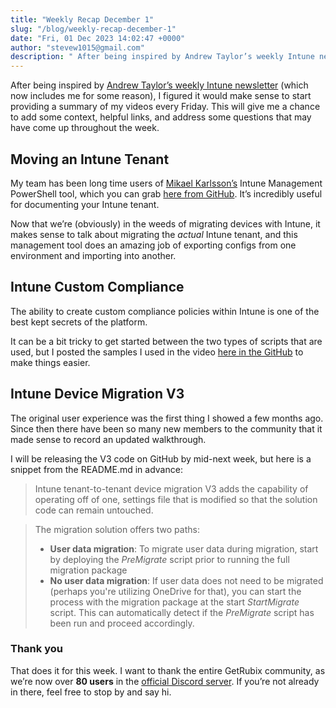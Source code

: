 ```yaml
---
title: "Weekly Recap December 1"
slug: "/blog/weekly-recap-december-1"
date: "Fri, 01 Dec 2023 14:02:47 +0000"
author: "stevew1015@gmail.com"
description: " After being inspired by Andrew Taylor’s weekly Intune newsletter (which now includes me for some reason), I figured it would make sense to start providing a summary of my videos every Friday. This will give me a chance to add some context, helpful links, and address some"
---
```


After being inspired by [Andrew Taylor’s weekly Intune newsletter](https://andrewstaylor.com/2023/12/01/intune-newsletter-1st-december-2023/) (which now includes me for some reason), I figured it would make sense to start providing a summary of my videos every Friday. This will give me a chance to add some context, helpful links, and address some questions that may have come up throughout the week.

Moving an Intune Tenant
-----------------------

My team has been long time users of [Mikael Karlsson’s](https://www.linkedin.com/in/mikael-karlsson-66154326/) Intune Management PowerShell tool, which you can grab [here from GitHub](https://github.com/Micke-K/IntuneManagement). It’s incredibly useful for documenting your Intune tenant.

Now that we’re (obviously) in the weeds of migrating devices with Intune, it makes sense to talk about migrating the _actual_ Intune tenant, and this management tool does an amazing job of exporting configs from one environment and importing into another.

Intune Custom Compliance
------------------------

The ability to create custom compliance policies within Intune is one of the best kept secrets of the platform.

It can be a bit tricky to get started between the two types of scripts that are used, but I posted the samples I used in the video [here in the GitHub](https://github.com/stevecapacity/IntunePowershell) to make things easier.

Intune Device Migration V3
--------------------------

The original user experience was the first thing I showed a few months ago. Since then there have been so many new members to the community that it made sense to record an updated walkthrough.

I will be releasing the V3 code on GitHub by mid-next week, but here is a snippet from the README.md in advance:

> Intune tenant-to-tenant device migration V3 adds the capability of operating off of one, settings file that is modified so that the solution code can remain untouched.

> The migration solution offers two paths:
> 
> -   **User data migration**: To migrate user data during migration, start by deploying the _PreMigrate_ script prior to running the full migration package
> -   **No user data migration**: If user data does not need to be migrated (perhaps you're utilizing OneDrive for that), you can start the process with the migration package at the start _StartMigrate_ script. This can automatically detect if the _PreMigrate_ script has been run and proceed accordingly.

### Thank you

That does it for this week. I want to thank the entire GetRubix community, as we’re now over **80 users** in the [official Discord server](https://discord.gg/getrubix). If you’re not already in there, feel free to stop by and say hi.